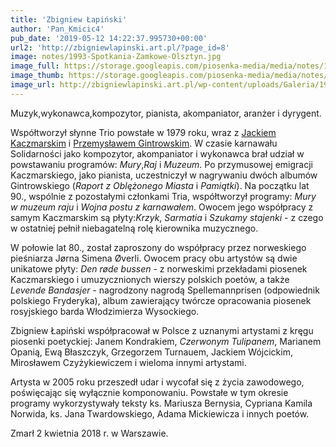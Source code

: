 ```yaml
---
title: 'Zbigniew Łapiński'
author: 'Pan_Kmicic4'
pub_date: '2019-05-12 14:22:37.995730+00:00'
url2: 'http://zbigniewlapinski.art.pl/?page_id=8'
image: notes/1993-Spotkania-Zamkowe-Olsztyn.jpg
image_full: https://storage.googleapis.com/piosenka-media/media/notes/1993-Spotkania-Zamkowe-Olsztyn.jpg
image_thumb: https://storage.googleapis.com/piosenka-media/media/notes/1993-Spotkania-Zamkowe-Olsztyn.jpg.0x300_q85_upscale.jpg
image_url: http://zbigniewlapinski.art.pl/wp-content/uploads/Galeria/1993-Spotkania-Zamkowe-Olsztyn.jpg?fbclid=IwAR3e_Ve43whUaLslTtNR680aiHCaIpXDoyMoRjKekIULG1d37qIku2We4bI
---
```


Muzyk,wykonawca,kompozytor, pianista, akompaniator, aranżer i dyrygent.

Współtworzył słynne Trio powstałe w 1979 roku, wraz z [Jackiem Kaczmarskim](https://www.piosenkaztekstem.pl/spiewnik/jacek\-kaczmarski/) i [Przemysławem Gintrowskim](https://www.piosenkaztekstem.pl/spiewnik/przemyslaw\-gintrowski/). W czasie karnawału Solidarności jako kompozytor, akompaniator i wykonawca brał udział w powstawaniu programów: _Mury_,_Raj_  i _Muzeum_. Po przymusowej emigracji Kaczmarskiego, jako pianista, uczestniczył w nagrywaniu dwóch albumów Gintrowskiego \(_Raport z Oblężonego Miasta_ i _Pamiątki_\). Na początku lat 90., wspólnie z pozostałymi członkami Tria, współtworzył programy: _Mury w muzeum raju_ i _Wojna postu z karnawałem_. Owocem jego współpracy z samym Kaczmarskim są płyty:_Krzyk_, _Sarmatia_ i _Szukamy stajenki_ \- z czego w ostatniej pełnił niebagatelną rolę kierownika muzycznego.

W połowie lat 80., został zaproszony do współpracy przez norweskiego pieśniarza Jørna Simena Øverli. Owocem pracy obu artystów są dwie unikatowe płyty: _Den røde bussen_ \- z norweskimi przekładami piosenek Kaczmarskiego i umuzycznionych wierszy polskich poetów, a także _Levende Bandasjer_ \- nagrodzony nagrodą Spellemannprisen \(odpowiednik polskiego Fryderyka\), album zawierający twórcze opracowania piosenek rosyjskiego barda Włodzimierza Wysockiego.

Zbigniew Łapiński współpracował w Polsce z  uznanymi artystami z kręgu piosenki poetyckiej: Janem Kondrakiem, _Czerwonym Tulipanem_, Marianem Opanią, Ewą Błaszczyk, Grzegorzem Turnauem, Jackiem Wójcickim, Mirosławem Czyżykiewiczem i wieloma innymi artystami.

Artysta w 2005 roku przeszedł udar i wycofał się z życia zawodowego, poświęcając się wyłącznie komponowaniu. Powstałe w tym okresie programy wykorzystywały teksty ks. Mariusza Bernysia, Cypriana Kamila Norwida, ks. Jana Twardowskiego, Adama Mickiewicza i innych poetów.

Zmarł 2 kwietnia 2018 r. w Warszawie.
